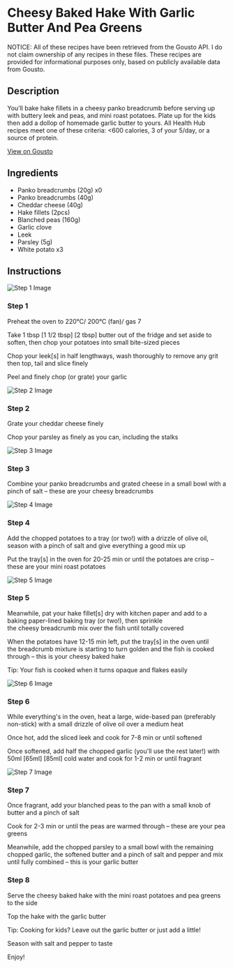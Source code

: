 # Cheesy Baked Hake With Garlic Butter And Pea Greens

NOTICE: All of these recipes have been retrieved from the Gousto API. I do not claim ownership of any recipes in these files. These recipes are provided for informational purposes only, based on publicly available data from Gousto.

## Description

You’ll bake hake fillets in a cheesy panko breadcrumb before serving up with buttery leek and peas, and mini roast potatoes. Plate up for the kids then add a dollop of homemade garlic butter to yours. All Health Hub recipes meet one of these criteria: <600 calories, 3 of your 5/day, or a source of protein.

[View on Gousto](https://www.gousto.co.uk/recipes/cookbook/cheesy-baked-hake-pea-greens-with-garlic-butter)

## Ingredients

- Panko breadcrumbs (20g) x0
- Panko breadcrumbs (40g)
- Cheddar cheese (40g)
- Hake fillets (2pcs)
- Blanched peas (160g)
- Garlic clove
- Leek
- Parsley (5g)
- White potato x3

## Instructions

![Step 1 Image](https://production-media.gousto.co.uk/cms/recipe-step-image/Step-1-1698922554900-x200.jpg)

### Step 1

Preheat the oven to 220°C/ 200°C (fan)/ gas 7

Take 1 tbsp <span class="text-purple">[1 1/2 tbsp]</span> <span class="text-danger">[2 tbsp]</span> butter out of the fridge and set aside to soften, then chop your potatoes into small bite-sized pieces

Chop your leek[s] in half lengthways, wash thoroughly to remove any grit then top, tail and slice finely

Peel and finely chop (or grate) your garlic

![Step 2 Image](https://production-media.gousto.co.uk/cms/recipe-step-image/Step-2-1698922558778-x200.jpg)

### Step 2

Grate your cheddar cheese finely

Chop your parsley as finely as you can, including the stalks

![Step 3 Image](https://production-media.gousto.co.uk/cms/recipe-step-image/Step-3-1698922561598-x200.jpg)

### Step 3

Combine your panko breadcrumbs and grated cheese in a small bowl with a pinch of salt – these are your cheesy breadcrumbs

![Step 4 Image](https://production-media.gousto.co.uk/cms/recipe-step-image/Step-4-1698922565239-x200.jpg)

### Step 4

Add the chopped potatoes to a tray (or two!) with a drizzle of olive oil, season with a pinch of salt and give everything a good mix up

Put the tray[s] in the oven for 20-25 min or until the potatoes are crisp – these are your mini roast potatoes

![Step 5 Image](https://production-media.gousto.co.uk/cms/recipe-step-image/Step-5-1698922569009-x200.jpg)

### Step 5

Meanwhile, pat your hake fillet[s] dry with kitchen paper and add to a baking paper-lined baking tray (or two!), then sprinkle the cheesy breadcrumb mix over the fish until totally covered

When the potatoes have 12-15 min left, put the tray[s] in the oven until the breadcrumb mixture is starting to turn golden and the fish is cooked through – this is your cheesy baked hake

Tip: Your fish is cooked when it turns opaque and flakes easily

![Step 6 Image](https://production-media.gousto.co.uk/cms/recipe-step-image/Step-6-1698922572515-x200.jpg)

### Step 6

While everything's in the oven, heat a large, wide-based pan (preferably non-stick) with a small drizzle of olive oil over a medium heat

Once hot, add the sliced leek and cook for 7-8 min or until softened

Once softened, add half the chopped garlic (you'll use the rest later!) with 50ml <span class="text-purple">[65ml]</span> <span class="text-danger">[85ml] </span>cold<span class="text-danger"> </span>water and cook for 1-2 min or until fragrant

![Step 7 Image](https://production-media.gousto.co.uk/cms/recipe-step-image/Step-7-1698922577885-x200.jpg)

### Step 7

Once fragrant, add your blanched peas to the pan with a small knob of butter and a pinch of salt

Cook for 2-3 min or until the peas are warmed through – these are your pea greens

Meanwhile, add the chopped parsley to a small bowl with the remaining chopped garlic, the softened butter and a pinch of salt and pepper and mix until fully combined – this is your garlic butter

### Step 8

Serve the cheesy baked hake with the mini roast potatoes and pea greens to the side

Top the hake with the garlic butter

<span class="text-danger">Tip: Cooking for kids? Leave out the garlic butter or just add a little!</span>

Season with salt and pepper to taste

Enjoy!

